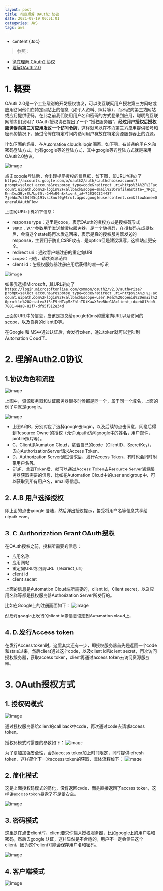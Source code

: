 ```yaml
---
layout: post
title: 彻底理解 OAuth2 协议
date: 2021-09-19 00:01:01
categories: AWS
tags: aws
---
```

* content
{:toc}

> 参照：
- [彻底理解 OAuth2 协议](https://www.youtube.com/watch?v=T0h6A-M_WmI&t=47s)
- [理解OAuth 2.0](https://www.ruanyifeng.com/blog/2014/05/oauth_2_0.html)

# 1. 概要

OAuth 2.0是一个工业级别的开发授权协议，可以使互联网用户授权第三方网站或应用访问他们在特定网站上的信息（如个人资料、照片等），而不必向第三方网站或应用提供密码。在此之前我们使用用户名和密码的方式登录到应用，聪明的互联网前辈们发明了 OAuth 授权协议提出了一个 “授权服务器”，**经过用户授权后授权服务器向第三方应用发放一个访问令牌**，这样就可以在不向第三方应用提供账号和密码的情况下，通过令牌在特定时间内访问用户存放在特定资源服务器上的资源。

比如下面的场景，在Automation cloud的login画面，如下图，有普通的用户名和密码登陆方式，也有google等的登陆方式，其中google等的登陆方式就是采用OAuth2.0协议。

![image](https://user-images.githubusercontent.com/18595935/133925076-4ba9cae7-2cb7-40a5-9e81-2d07835680bd.png)


点击google登陆后，会出现提示授权的信息框，如下图，其URL也转向了 `https://accounts.google.com/o/oauth2/auth/oauthchooseaccount?prompt=select_account&response_type=code&redirect_uri=https%3A%2F%2Faccount.uipath.com%2Flogin%2Fcallback&scope=email%20profile&state=_VRgc_DnnCoz2ByrSLALp3Qtr2MMwE0n&client_id=728299124437-7jehbc7o304f05q191vsc8nuf0g9truf.apps.googleusercontent.com&flowName=GeneralOAuthFlow`

上面的URL中有如下信息：
- response type：这里是code，表示OAuth的授权方式是授权码形式
- state：这个参数用于发送给授权服务器，是一个随机码，在授权码完成授权后，会将这个state码再次发送回来，表示是真的授权服务器发送的response，主要用于防止CSRF攻击，是option但是建议填写，这样站点更安全。
- redirect uri：通过客户端注册的重定向URI
- scope：可选，请求资源范围
- client id：在授权服务器注册应用后获得的唯一标识

![image](https://user-images.githubusercontent.com/18595935/133925093-cb9482b3-0840-4969-a5a9-251ba21fc503.png)


如果我选择Microsoft，其URL转向了 `https://login.microsoftonline.com/common/oauth2/v2.0/authorize?prompt=select_account&response_type=code&redirect_uri=https%3A%2F%2Faccount.uipath.com%2Flogin%2Fcallback&scope=User.Read%20openid%20email%20profile%20&state=3fBsF9rNTapMzZhltTDiKawXFxwBbcGA&client_id=eb812cb0-7881-44a8-82f7-df95f812e34d`

上面的URL中的信息，应该是提交给google和ms的重定向URL以及访问的scope，以及自身的clientID等。

在Google 和 MS中通过认证后，会发行token，通过token就可以登陆到Automation Cloud了。

# 2. 理解Auth2.0协议

## 1.协议角色和流程

![image](https://user-images.githubusercontent.com/18595935/133916969-9b8646c0-f320-4aaa-9c89-54fb153ec392.png)

上图中，资源服务器和认证服务器很多时候都是同一个，属于同一个域名，上面的例子中就是google。

![image](https://user-images.githubusercontent.com/18595935/133917062-2d0cd542-857c-4dc5-b91d-3e482adb6ef5.png)

- 上图A和B，分别对应了选择google去login，以及后续的点击同意，同意后得到Resource Owner的授权（允许uipath访问google中的姓名，用户邮件，profile照片等）。
- C，Client即Aumation Cloud，拿着自己的code（ClientID，SecretKey），去向AuthorizationServer请求Access Token。
- D，Authorization Server通过请求后，发行Access Token，有时也会同时附带用户名等。
- E和F，拿到Token后，就可以通过Access Token去Resource Server资源服务器获取需要的信息，比如在Automation Cloud中的user and group中，可以获取到所有用户名，email等信息。

## 2. A.B 用户选择授权

即上面的点击google 登陆，然后弹出授权提示，接受将用户名等信息共享给 uipath.com。


## 3. C.Authorization Grant OAuth授权

在OAuth授权之前，授权所需要的信息：
- 应用名称
- 应用网站
- 重定向URL或回调URL（redirect_url）
- client id
- client secret

上面的信息是Automation Cloud端所需要的，client id，Client secret，以及应用名称等都是授权服务器Authorization Server所发行的。

比如在Google上的注册画面如下：
![image](https://user-images.githubusercontent.com/18595935/133924151-84e901c4-e744-41ad-bd31-fedf65920fce.png)

然后将google上发行的client id等信息设定到Automation cloud上。

## 4. D.发行Access token

在发行Access token时，这里其实还有一步，即授权服务器首先是返回一个code和state过来，然后client通过这个code，以及client id和client secret，再次访问授权服务器，获取access token，client再通过access token去访问资源服务器。

# 3. OAuth授权方式


## 1. 授权码模式
![image](https://user-images.githubusercontent.com/18595935/133925413-307b599b-6218-4d6f-a572-2334492231d4.png)

通过授权服务器给client的call back中code，再次通过code去请求access token。

授权码模式时需要的参数如下：
![image](https://user-images.githubusercontent.com/18595935/133925461-58580814-fd5a-44eb-a077-81f49426d566.png)

为了更加加强安全性，会对access token加上时间限定，同时提供refresh token，这样简化下一次access token的获取，具体流程如下：
![image](https://user-images.githubusercontent.com/18595935/133925500-69ad7f79-2a2f-469a-b604-55b47b90142a.png)

## 2. 简化模式

这是上面授权码模式的简化，没有返回code，而是直接返回了access token，这样讲access token暴露了不是很安全。

![image](https://user-images.githubusercontent.com/18595935/133925523-31d06390-4885-4ff2-8959-2a754e7008ed.png)

## 3. 密码模式

这里是在点击client时，client要求你输入授权服务器，比如google上的用户名和密码，然后去google 认证，这样显然是不合适的，用户不一定会信任这个client，因为这个client可能会保存用户名和密码。

![image](https://user-images.githubusercontent.com/18595935/133925673-e770386d-c7dd-4f80-9f64-892d7633c654.png)

## 4. 客户端模式

![image](https://user-images.githubusercontent.com/18595935/133925728-d4507203-8d52-4284-bf39-4740f0bb2e03.png)















